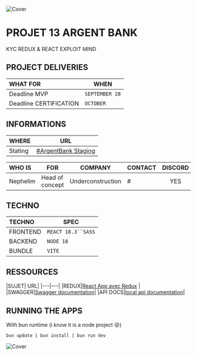 ![Cover](https://kpkfzczpavanzocxzyta.supabase.co/storage/v1/object/public/oc-react/readme-header-oc-react-13.png)

<!-- ∵ ƸӜƷ ∴∵ ƸӜƷ ∴∵ ƸӜƷ ∴∵ ƸӜƷ ∴∵ ƸӜƷ ∴∵ ƸӜƷ ∴∵ ƸӜƷ ∴∵ ƸӜƷ ∴∵ ƸӜƷ ∴∵ ƸӜƷ ∴∵ ƸӜƷ ∴∵ ƸӜƷ ∴ -->

# PROJET 13 ARGENT BANK

KYC REDUX & REACT
EXPLOIT MIND

## PROJECT DELIVERIES

| WHAT FOR               | WHEN           |
| :--------------------- | -------------- |
| Deadline MVP           | `SEPTEMBER 28` |
| Deadline CERTIFICATION | `OCTOBER`      |

## INFORMATIONS

| WHERE   | URL                                                |
| :------ | -------------------------------------------------- |
| Stating | [#ArgentBank Staging](https://oc13.youcodeuse.com) |

| WHO IS   | FOR             |      COMPANY      | CONTACT | DISCORD |
| :------- | --------------- | :---------------: | ------- | :-----: |
| Nephelim | Head of concept | Underconstruction | #       |   YES   |

## TECHNO

| TECHNO   | SPEC                 |
| :------- | -------------------- |
| FRONTEND | ` REACT 18.3``SASS ` |
| BACKEND  | `NODE 18`            |
| BUNDLE   | `VITE`               |

## RESSOURCES

|SUJET| URL|
|---|–--|
|REDUX|[React App avec Redux](https://openclassrooms.com/fr/courses/8228131-gerez-votre-application-react-avec-redux-et-redux-toolkit?archived-source=7150626) |
|SWAGGER|[Swagger documentation](https://editor.swagger.io/)|
|API DOCS|[local api documentation](http://localhost:3001/api-docs)|

## RUNNING THE APPS

With bun runtime (i know it is a node project 😝)

```
bun update | bun install | bun run dev

```

![Cover](https://kpkfzczpavanzocxzyta.supabase.co/storage/v1/object/public/oc-react/readme-footer-oc-react-13.png)
